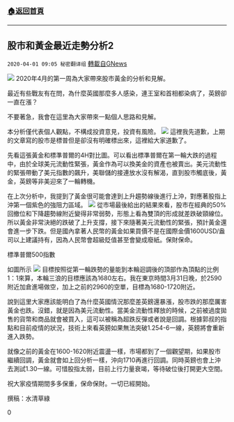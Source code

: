 ###  [:house:返回首頁](https://github.com/ourhimalayas/txt)
---

## 股市和黃金最近走勢分析2
`2020-04-01 09:05 秘密翻译组` [轉載自GNews](https://gnews.org/zh-hant/159135/)

![](https://s3-ap-northeast-1.amazonaws.com/news.guo.offload.media/wp-content/uploads/2020/04/01090240/stock-market4.jpg)
2020年4月的第一周為大家帶來股市黃金的分析和見解。

最近有些戰友有在問，為什麼英國那麼多人感染，連王室和首相都染病了，英鎊卻一直在漲？

不要著急，我會在這里為大家帶來一點個人思路和見解。

本分析僅代表個人觀點，不構成投資意見，投資有風險。
![](https://s3-ap-northeast-1.amazonaws.com/news.guo.offload.media/wp-content/uploads/2020/04/01090227/stock-market-1-scaled.jpg)
這裡我先道歉，上期的文章寫的股市是標普但是卻沒有明確標出來，這裡給大家道歉了。

先看這張黃金和標準普爾的4H對比圖。可以看出標準普爾在第一輪大跌的過程中，由於全球美元流動性緊張，黃金作為可以換美金的資產也被賣出。美元流動性的緊張帶動了美元指數的飆升，美聯儲的接連放水沒有解渴，直到股市觸底後，黃金，英鎊等非美迎來了一輪轉機。

在上次分析中，我提到了黃金很可能會達到上升趨勢線後進行上沖，對應著股指上沖第一個紫色的強阻力區域。
![](https://s3-ap-northeast-1.amazonaws.com/news.guo.offload.media/wp-content/uploads/2020/04/01085532/stock-market2-scaled.jpg)
從市場最後給出的結果來看，股市在經典的50%回撤位和下降趨勢線附近變得非常弱勢，形態上看為雙頂的形成就差跌破頸線位。所以黃金非常決絕的跌破了上升支撐，接下來隨著美元流動性的緊張，預計黃金還會進一步下跌。但是國內拿著人民幣的黃金如果買價不是在國際金價1600USD/盎司以上建議持有，因為人民幣會超級貶值甚至會變成廢紙。保財保命。

標準普爾500指數

如圖所示
![](https://s3-ap-northeast-1.amazonaws.com/news.guo.offload.media/wp-content/uploads/2020/04/01085642/stock-market3-scaled.jpg)
目標按照從第一輪跌勢的量能到本輪迴調後的頂部作為頂點的比例1：1來算，本輪三浪的目標應該為1680左右。我在東京時間3月31日晚，於2590附近加倉進場做空，加上之前的2960的空單，目標為1680-1720附近。

說到這里大家應該能明白了為什麼英國情況那麼差英鎊還暴漲，股市跌的那麼厲害黃金也跌。沒錯，就是因為美元流動性。當美金流動性釋放的時候，之前被過度拋售的貨幣和商品就會被買入，這可以被稱為超跌反彈或者說是回調。根據郭叔的指點和目前疫情的狀況，技術上來看英鎊如果無法突破1.254-6一線，英鎊將會重新進入跌勢。

就像之前的黃金在1600-1620附近震盪一樣，市場都到了一個觀望期，如果股市繼續回調，黃金就會如上回分析一樣，沖向1710再進行回調。同時英鎊也會上沖去測試1.30一線。可惜股指太弱，目前上行力量衰竭，等待破位後打開更大空間。

祝大家疫情期間多多保重，保命保財。一切已經開始。

撰稿：水清草綠

0
